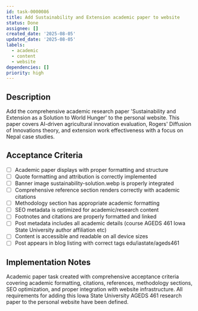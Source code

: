 ```yaml
---
id: task-0000086
title: Add Sustainability and Extension academic paper to website
status: Done
assignee: []
created_date: '2025-08-05'
updated_date: '2025-08-05'
labels:
  - academic
  - content
  - website
dependencies: []
priority: high
---
```


## Description

Add the comprehensive academic research paper 'Sustainability and Extension as a Solution to World Hunger' to the personal website. This paper covers AI-driven agricultural innovation evaluation, Rogers' Diffusion of Innovations theory, and extension work effectiveness with a focus on Nepal case studies.

## Acceptance Criteria

- [ ] Academic paper displays with proper formatting and structure
- [ ] Quote formatting and attribution is correctly implemented
- [ ] Banner image sustainability-solution.webp is properly integrated
- [ ] Comprehensive reference section renders correctly with academic citations
- [ ] Methodology section has appropriate academic formatting
- [ ] SEO metadata is optimized for academic/research content
- [ ] Footnotes and citations are properly formatted and linked
- [ ] Post metadata includes all academic details (course AGEDS 461 Iowa State University author affiliation etc)
- [ ] Content is accessible and readable on all device sizes
- [ ] Post appears in blog listing with correct tags edu/iastate/ageds461

## Implementation Notes

Academic paper task created with comprehensive acceptance criteria covering academic formatting, citations, references, methodology sections, SEO optimization, and proper integration with website infrastructure. All requirements for adding this Iowa State University AGEDS 461 research paper to the personal website have been defined.
